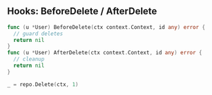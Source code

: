 ## Hooks: BeforeDelete / AfterDelete

```go
func (u *User) BeforeDelete(ctx context.Context, id any) error {
  // guard deletes
  return nil
}
func (u *User) AfterDelete(ctx context.Context, id any) error {
  // cleanup
  return nil
}

_ = repo.Delete(ctx, 1)
```


